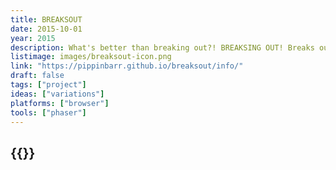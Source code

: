 ```yaml
---
title: BREAKSOUT
date: 2015-10-01
year: 2015
description: What's better than breaking out?! BREAKSING OUT! Breaks out to your heart's content in these wonderful variants of your old family friend! Snake it up in SNAKEOUT! Feel the love in GHOST BREAKOUT! Experience the future of entertainment in BREAKOUT VR! Or have a meaningful cultural experience with РАЗРАЗИТЬСЯ!
listimage: images/breaksout-icon.png
link: "https://pippinbarr.github.io/breaksout/info/"
draft: false
tags: ["project"]
ideas: ["variations"]
platforms: ["browser"]
tools: ["phaser"]
---
```


## {{<param title >}}
